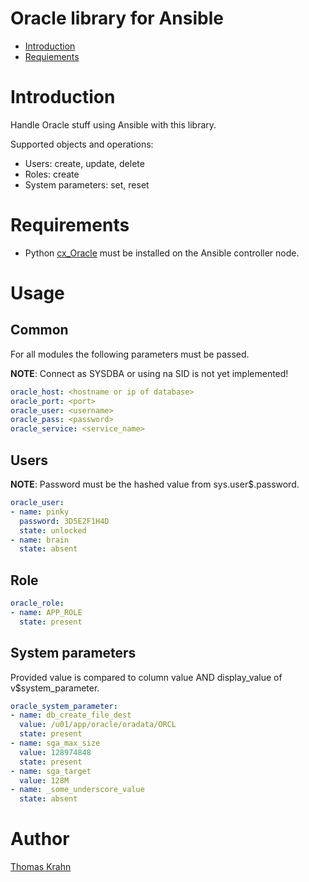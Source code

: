 Oracle library for Ansible
==========
- [Introduction](#introduction)
- [Requiements](#requirements)

# Introduction
Handle Oracle stuff using Ansible with this library.

Supported objects and operations:
- Users: create, update, delete
- Roles: create
- System parameters: set, reset

# Requirements
- Python [cx_Oracle] must be installed on the Ansible controller node.

# Usage

## Common
For all modules the following parameters must be passed.

__NOTE__:  Connect as SYSDBA or using na SID is not yet implemented!

```yaml
oracle_host: <hostname or ip of database>
oracle_port: <port>
oracle_user: <username>
oracle_pass: <password>
oracle_service: <service_name>
```

## Users
__NOTE__: Password must be the hashed value from sys.user$.password.

```yaml
oracle_user:
- name: pinky
  password: 3D5E2F1H4D
  state: unlocked
- name: brain
  state: absent
```

## Role

```yaml
oracle_role:
- name: APP_ROLE
  state: present
```

## System parameters

Provided value is compared to column value AND display_value of v$system_parameter.

```yaml
oracle_system_parameter:
- name: db_create_file_dest
  value: /u01/app/oracle/oradata/ORCL
  state: present
- name: sga_max_size
  value: 128974848
  state: present
- name: sga_target
  value: 128M
- name: _some_underscore_value
  state: absent
```

# Author

[Thomas Krahn](mailto:ntbc@gmx.net)

[cx_Oracle]: https://pypi.python.org/pypi/cx_Oracle
